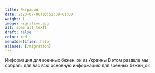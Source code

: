 ```yaml
---
title: Миграция
date: 2023-07-06T16:51:38+01:00
weight: 1
image: migration.jpg
alt: some alt textf
draft: false
color: red
menuIdentifier: help
aliases: [/migration]
---
```

Информация для военных бежен_ок из Украины
В этом разделе мы собрали для вас всю основную информацию для военных бежен_ок